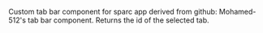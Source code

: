 Custom tab bar component for sparc app derived from github: Mohamed-512's tab bar component. Returns the id of the selected tab.